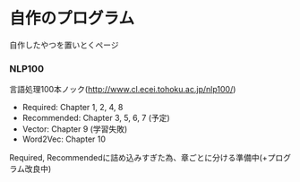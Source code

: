 # 自作のプログラム
自作したやつを置いとくページ

### NLP100
言語処理100本ノック(http://www.cl.ecei.tohoku.ac.jp/nlp100/)
- Required: Chapter 1, 2, 4, 8
- Recommended: Chapter 3, 5, 6, 7 (予定)
- Vector: Chapter 9 (学習失敗)
- Word2Vec: Chapter 10

Required, Recommendedに詰め込みすぎた為、章ごとに分ける準備中(+プログラム改良中)
